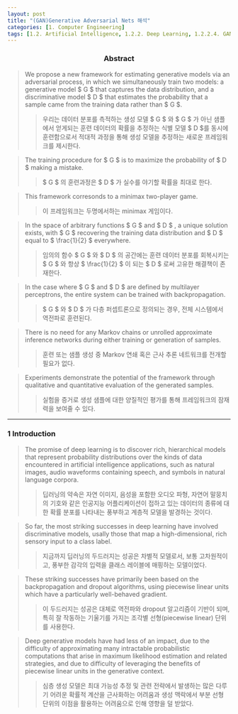```yaml
---
layout: post
title: "(GAN)Generative Adversarial Nets 해석"
categories: [1. Computer Engineering]
tags: [1.2. Artificial Intelligence, 1.2.2. Deep Learning, 1.2.2.4. GAN, 1.7. Literature Review]
---
```


<h3><p align="center">Abstract</p></h3>

> We propose a new framework for estimating generative models via an adversarial process, in which we simultaneously train two models: a generative model $ G $ that captures the data distribution, and a discriminative model $ D $ that estimates the probability that a sample came from the training data rather than $ G $.
>> 우리는 데이터 분포를 측적하는 생성 모델 $ G $ 와 $ G $ 가 아닌 샘플에서 얻게되는 훈련 데이터의 확률을 추정하는 식별 모델 $ D $를 동시에 훈련함으로서 적대적 과정을 통해 생성 모델을 추정하는 새로운 프레임워크를 제시한다.

>The training procedure for $ G $ is to maximize the probability of $ D $ making a mistake.
>> $ G $ 의 훈련과정은 $ D $ 가 실수를 야기할 확률을 최대로 한다.

> This framework corresonds to a minimax two-player game.
>> 이 프레임워크는 두명에서하는 minimax 게임이다.

> In the space of arbitrary functions $ G $ and $ D $ , a unique solution exists, with $ G $ recovering the training data distribution and $ D $ equal to $ \frac{1}{2} $ everywhere.
>> 임의의 함수 $ G $ 와 $ D $ 의 공간에는 훈련 데이터 분포를 회복시키는 $ G $ 와 항상 $ \frac{1}{2} $ 이 되는 $ D $ 로써 고유한 해결책이 존재한다. 

> In the case where $ G $ and $ D $ are defined by multilayer perceptrons, the entire system can be trained with backpropagation.
>> $ G $ 와 $ D $ 가 다층 퍼셉트론으로 정의되는 경우, 전체 시스템에서 역전파로 훈련된다.

> There is no need for any Markov chains or unrolled approximate inference networks during either training or generation of samples.
>> 훈련 또는 샘플 생성 중 Markov 연쇄 혹은 근사 추론 네트워크를 전개할 필요가 없다.

>  Experiments demonstrate the potential of the framework through qualitative and  quantitative evaluation of the generated samples.
>> 실험을 증거로 생성 샘플에 대한 양질적인 평가를 통해 프레임워크의 잠재력을 보여줄 수 있다.

---

<h3>1 Introduction</h3>

> The promise of deep learning is to discover rich, hierarchical models that represent probability distributions over the kinds of data encountered in artificial intelligence applications, such as natural images, audio waveforms containing speech, and symbols in natural language corpora.
>> 딥러닝의 약속은 자연 이미지, 음성을 포함한 오디오 파형, 자연어 말뭉치의 기호와 같은 인공지능 어플리케이션이 접하고 있는 데이터의 종류에 대한 확률 분포를 나타내는 풍부하고 계층적 모델을 발경하는 것이다.

> So far, the most striking successes in deep learning have involved discriminative models, usally those that map a high-dimensional, rich sensory input to a class label.
>> 지금까지 딥러닝의 두드러지는 성공은 차별적 모델로서, 보통 고차원적이고, 풍부한 감각의 입력을 클래스 레이블에 매핑하는 모델이었다.

> These striking successes have primarily been based on the backpropagation and dropout algorithms, using piecewise linear units which have a particularly well-behaved gradient.
>> 이 두드러지는 성공은 대체로 역전파와 dropout 알고리즘이 기반이 되며, 특히 잘 작동하는 기울기를 가지는 조각별 선형(piecewise linear) 단위를 사용한다.

> Deep generative models have had less of an impact, due to the difficulty of approximating many intractable probabilistic computations that arise in maximum likelihood estimation and related strategies, and due to difficulty of leveraging the benefits of piecewise linear units in the generative context.
>> 심층 생성 모델은 최대 가능성 추정 및 관련 전략에서 발생하는 많은 다루기 어려운 확률적 계산을 근사화하는 어려움과 생성 맥락에서 부분 선형 단위의 이점을 활용하는 어려움으로 인해 영향을 덜 받았다.
